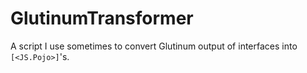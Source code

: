 # GlutinumTransformer

A script I use sometimes to convert Glutinum output of interfaces into `[<JS.Pojo>]`'s.